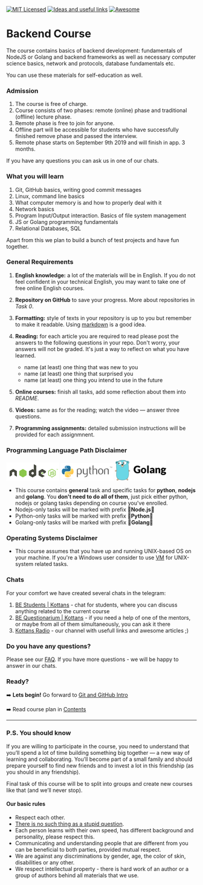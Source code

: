 [![MIT Licensed][icon-mit]][license]
[![Ideas and useful links][icon-ideas]][ideas]
[![Awesome][icon-awesome]][awesome]
&nbsp;&nbsp;&nbsp;&nbsp;&nbsp;&nbsp;

# Backend Course

The course contains basics of backend development: fundamentals of NodeJS or Golang and backend frameworks as well as necessary computer science basics, network and protocols, database fundamentals etc.

You can use these materials for self-education as well.

### Admission

1. The course is free of charge. 
1. Course consists of two phases: remote (online) phase and traditional (offline) lecture phase.
1. Remote phase is free to join for anyone.
1. Offline part will be accessible for students who have successfully finished remove phase and passed the interview.
1. Remote phase starts on September 9th 2019 and will finish in app. 3 months.


If you have any questions you can ask us in one of our chats.

### What you will learn

1. Git, GitHub basics, writing good commit messages
1. Linux, command line basics
1. What computer memory is and how to properly deal with it
1. Network basics
1. Program Input/Output interaction. Basics of file system management
1. JS or Golang programming fundamentals
1. Relational Databases, SQL

Apart from this we plan to build a bunch of test projects and have fun together.

### General Requirements

1. **English knowledge:** a lot of the materials will be in English.
   If you do not feel confident in your technical English,
   you may want to take one of free online English courses.

1. **Repository on GitHub** to save your progress.
   More about repositories in _Task 0_.

1. **Formatting:** style of texts in your repository is up to you but remember to make it readable. Using [markdown][markdown] is a good idea.

1. **Reading:** for each article you are required to read please post
   the answers to the following questions in your repo.
   Don't worry, your answers will not be graded. It's just a way to reflect
   on what you have learned.

   - name (at least) one thing that was new to you
   - name (at least) one thing that surprised you
   - name (at least) one thing you intend to use in the future

1. **Online courses:** finish all tasks, add some reflection
   about them into _README_.

1. **Videos:** same as for the reading; watch the video —
   answer three questions.

1. **Programming assignments:** detailed submission instructions will be provided for each assignmnent.

### Programming Language Path Disclaimer

![Node.js][node] ![Python][python] ![Golang][go]

- This course contains **general** task and specific tasks for **python**, **nodejs** and **golang**. You **don't need to do all of them**, just pick either python, nodejs or golang tasks depending on course you've enrolled.
- Nodejs-only tasks will be marked with prefix :vertical_traffic_light:**Node.js**:vertical_traffic_light:
- Python-only tasks will be marked with prefix :vertical_traffic_light:**Python**:vertical_traffic_light:
- Golang-only tasks will be marked with prefix :vertical_traffic_light:**Golang**:vertical_traffic_light:

### Operating Systems Disclaimer

- This course assumes that you have up and running UNIX-based OS on your machine. If you're a Windows user consider to use [VM](https://www.virtualbox.org/wiki/Downloads) for UNIX-system related tasks.

### Chats

For your comfort we have created several chats in the telegram:

1. [BE Students | Kottans](https://t.me/joinchat/Dqrdixe1c2K9bXUFBzNWtg) - chat for students, where you can discuss anything related to the current course
1. [BE Questionarium | Kottans](https://t.me/joinchat/DqrdixM_mjurcmQkkQ11Og) - if you need a help of one of the mentors, or maybe from all of them simultaneously, you can ask it there
1. [Kottans Radio](https://t.me/radio_kottans) - our channel with usefull links and awesome articles ;)

### Do you have any questions?

Please see our [FAQ](https://github.com/kottans/backend/blob/master/faq.md). If you have more questions - we will be happy to answer in our chats.

### Ready?

➡️ **Lets begin!** Go forward to [Git and GitHub Intro](tasks/git-intro.md)

➡️ Read course plan in [Contents](contents.md)

---

### P.S. You should know

If you are willing to participate in the course, you need to understand that
you’ll spend a lot of time building something big together — a new way
of learning and collaborating. You’ll become part of a small family
and should prepare yourself to find new friends and to invest a lot in this
friendship (as you should in any friendship).

Final task of this course will be to split into groups and create new courses
like that (and we’ll never stop).

#### Our basic rules

- Respect each other.
- [There is no such thing as a stupid question][wiki-stupid-question].
- Each person learns with their own speed, has different background and
  personality, please respect this.
- Communicating and understanding people that are different from you
  can be beneficial to both parties, provided mutual respect.
- We are against any discriminations by gender, age, the color of skin,
  disabilities or any other.
- We respect intellectual property - there is hard work of an author
  or a group of authors behind all materials that we use.

[icon-mit]: https://img.shields.io/badge/license-MIT-blue.svg
[icon-ideas]: https://img.shields.io/badge/google--doc-ideas-ff69b4.svg
[ideas]: https://docs.google.com/spreadsheets/d/1bZJhYjK3VHOS2HmQb2Fs4aHfEBt8mp1F09j9nEEDaqE/edit#gid=818017811
[icon-awesome]: https://cdn.rawgit.com/sindresorhus/awesome/d7305f38d29fed78fa85652e3a63e154dd8e8829/media/badge.svg
[license]: https://github.com/Kottans/web/blob/master/LICENSE.md
[awesome]: https://github.com/sindresorhus/awesome
[markdown]: https://help.github.com/categories/writing-on-github/
[wiki-stupid-question]: https://en.wikipedia.org/wiki/No_such_thing_as_a_stupid_question
[kottans-backend]: https://github.com/kottans/backend
[node]: ./img/node.png
[go]: ./img/go.png
[python]: ./img/python.png
